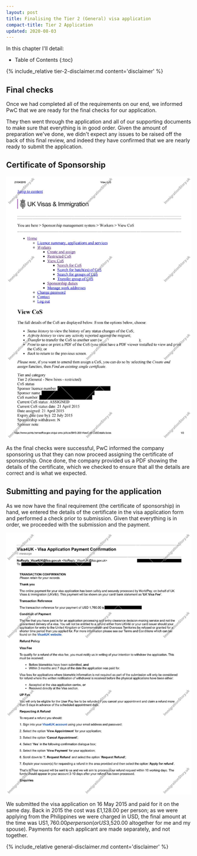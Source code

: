 ```yaml
---
layout: post
title: Finalising the Tier 2 (General) visa application
compact-title: Tier 2 Application
updated: 2020-08-03
---
```


In this chapter I'll detail:

* Table of Contents
{:toc}

{% include_relative tier-2-disclaimer.md content='disclaimer' %}

## Final checks
Once we had completed all of the requirements on our end, we informed PwC that we are ready for the final checks for our application.

They then went through the application and all of our supporting documents to make sure that everything is in good order. Given the amount of preparation we've done, we didn't expect any issues to be raised off the back of this final review, and indeed they have confirmed that we are nearly ready to submit the application.

## Certificate of Sponsorship
![Certificate of Sponsorship, first page](/assets/certificate-of-sponsorship.jpg)

As the final checks were successful, PwC informed the company sponsoring us that they can now proceed assigning the certificate of sponsorship. Once done, the company provided us a PDF showing the details of the certificate, which we checked to ensure that all the details are correct and is what we expected.

## Submitting and paying for the application
As we now have the final requirement (the certificate of sponsorship) in hand, we entered the details of the certificate in the visa application form and performed a check prior to submission. Given that everything is in order, we proceeded with the submission and the payment.

![Visa Application Payment, main applicant](/assets/visa-application-payment-main-applicant.jpg)

We submitted the visa application on 16 May 2015 and paid for it on the same day. Back in 2015 the cost was £1,128.00 per person; as we were applying from the Philippines we were charged in USD, the final amount at the time was US$‎1,760.00 per person (or US$3,520.00 altogether for me and my spouse). Payments for each applicant are made separately, and not together.

{% include_relative general-disclaimer.md content='disclaimer' %}